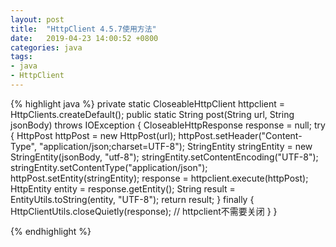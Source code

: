 ```yaml
---
layout: post
title:  "HttpClient 4.5.7使用方法"
date:   2019-04-23 14:00:52 +0800
categories: java
tags:
- java
- HttpClient
---
```



{% highlight java %}
    private static CloseableHttpClient httpclient = HttpClients.createDefault();
    public static String post(String url, String jsonBody) throws IOException {
        CloseableHttpResponse response = null;
        try {
            HttpPost httpPost = new HttpPost(url);
            httpPost.setHeader("Content-Type", "application/json;charset=UTF-8");
            StringEntity stringEntity = new StringEntity(jsonBody, "utf-8");
            stringEntity.setContentEncoding("UTF-8");
            stringEntity.setContentType("application/json");
            httpPost.setEntity(stringEntity);
            response = httpclient.execute(httpPost);
            HttpEntity entity = response.getEntity();
            String result = EntityUtils.toString(entity, "UTF-8");
            return result;
        } finally {
            HttpClientUtils.closeQuietly(response);
            // httpclient不需要关闭
        }
    }
    
{% endhighlight %}

